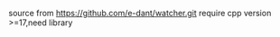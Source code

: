 source from https://github.com/e-dant/watcher.git
require cpp version >=17,need <filesystem> library
